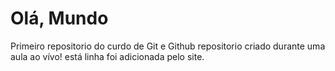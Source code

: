 # Olá, Mundo
 Primeiro repositorio do curdo de Git e Github
 repositorio criado durante uma aula ao vívo! 
 está linha foi adicionada pelo site.
 
